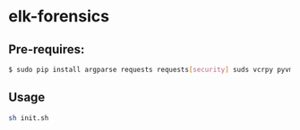 # elk-forensics

## Pre-requires:

```bash
$ sudo pip install argparse requests requests[security] suds vcrpy pyvmomi
```

## Usage

```bash
sh init.sh
```
